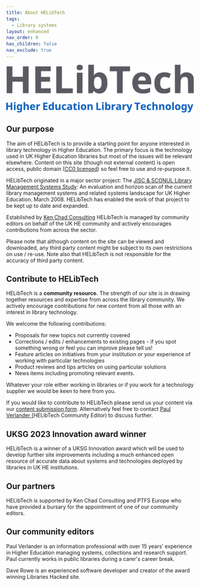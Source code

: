 ```yaml
---
title: About HELibTech
tags:
  - Library systems
layout: enhanced
nav_order: 0
has_children: false
nav_exclude: true
---
```


![Higher Education Library Technology Logo](/assets/images/logo-no-background.svg)

## Our purpose

The aim of HELibTech is to provide a starting point for anyone interested in library technology in Higher Education. The primary focus is the technology used in UK Higher Education libraries but most of the issues will be relevant elsewhere. Content on this site (though not external content) is open access, public domain ([CC0 licensed](https://creativecommons.org/publicdomain/zero/1.0/)) so feel free to use and re-purpose it.

HELibTech originated in a major sector project: The [JISC & SCONUL Library Management Systems Study](http://www.webarchive.org.uk/wayback/archive/20140615073047/http://www.jisc.ac.uk/media/documents/programmes/resourcediscovery/lmsstudy.pdf): An evaluation and horizon scan of the current library management systems and related systems landscape for UK Higher Education. March 2008. HELibTech has enabled the work of that project to be kept up to date and expanded.

Established by [Ken Chad Consulting](http://www.kenchadconsulting.com/) HELibTech is managed by community editors on behalf of the UK HE community and actively encourages contributions from across the sector.

Please note that although content on the site can be viewed and downloaded, any third party content might be subject to its own restrictions on use / re-use. Note also that HELibTech is not responsible for the accuracy of third party content.

## Contribute to HELibTech

HELibTech is a **community resource.** The strength of our site is in drawing together resources and expertise from across the library community. We actively encourage contributions for new content from all those with an interest in library technology.

We welcome the following contributions:

- Proposals for new topics not currently covered
- Corrections / edits / enhancements to existing pages - if you spot something wrong or feel you can improve please tell us!
- Feature articles on initiatives from your institution or your experience of working with particular technologies
- Product reviews and tips articles on using particular solutions
- News items including promoting relevant events.

Whatever your role either working in libraries or if you work for a technology supplier we would be keen to here from you.

If you would like to contribute to HELibTech please send us your content via our [content submission form](https://forms.gle/UmtXM59GMVpq1uMr5). Alternatively feel free to contact [Paul Verlander (](paulverlander@gmail.com)HELibTech Community Editor) to discuss further.

## UKSG 2023 Innovation award winner

HELibTech is a winner of a UKSG Innovation award which will be used to develop further site improvements including a much enhanced open resource of accurate data about systems and technologies deployed by libraries in UK HE institutions.

## Our partners

HELibTech is supported by Ken Chad Consulting and PTFS Europe who have provided a bursary for the appointment of one of our community editors.

## Our community editors

Paul Verlander is an information professional with over 15 years’ experience in Higher Education managing systems, collections and research support. Paul currently works in public libraries during a carer's career break.

Dave Rowe is an experienced software developer and creator of the award winning Libraries Hacked site.
